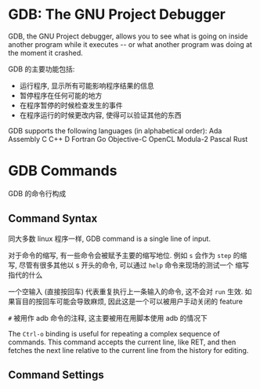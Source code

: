 # GDB: The GNU Project Debugger

GDB, the GNU Project debugger, allows you to see what is going on inside another program while it executes -- or what another program was doing at the moment it crashed. 

GDB 的主要功能包括:
* 运行程序, 显示所有可能影响程序结果的信息
* 暂停程序在任何可能的地方
* 在程序暂停的时候检查发生的事件
* 在程序运行的时候更改内容, 使得可以验证其他的东西

GDB supports the following languages (in alphabetical order):
    Ada
    Assembly
    C
    C++
    D
    Fortran
    Go
    Objective-C
    OpenCL
    Modula-2
    Pascal
    Rust



# GDB Commands

GDB 的命令行构成

## Command Syntax
<!-- Over -->
同大多数 linux 程序一样, GDB command is a single line of input.

对于命令的缩写, 有一些命令会被赋予主要的缩写地位. 例如 `s` 会作为 `step` 的缩写, 尽管有很多其他以 s 开头的命令, 可以通过 `help` 命令来现场的测试一个 缩写指代的什么  

一个空输入 (直接按回车) 代表重复执行上一条输入的命令, 这不会对 `run` 生效.  如果盲目的按回车可能会导致麻烦, 因此这是一个可以被用户手动关闭的 feature

`#` 被用作 adb 命令的注释, 这主要被用在用脚本使用 adb 的情况下  

The `Ctrl-o` binding is useful for repeating a complex sequence of commands. This command accepts the current line, like RET, and then fetches the next line relative to the current line from the history for editing. 

## Command Settings